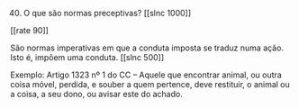 40. O que são normas preceptivas?
[[slnc 1000]]

[[rate 90]]

São normas imperativas em que a conduta imposta se traduz numa ação. Isto é, impõem uma conduta.
[[slnc 500]]

Exemplo: Artigo 1323 nº 1 do CC – Aquele que encontrar animal, ou outra coisa móvel, perdida, e souber a quem pertence, deve restituir, o animal ou a coisa, a seu dono, ou avisar este do achado.
